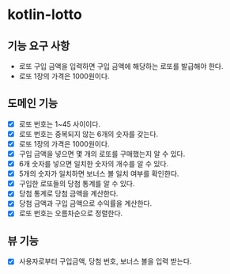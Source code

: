 # kotlin-lotto

## 기능 요구 사항
- 로또 구입 금액을 입력하면 구입 금액에 해당하는 로또를 발급해야 한다.
- 로또 1장의 가격은 1000원이다.

## 도메인 기능
- [x] 로또 번호는 1~45 사이이다.
- [x] 로또 번호는 중복되지 않는 6개의 숫자를 갖는다.
- [x] 로또 1장의 가격은 1000원이다.
- [x] 구입 금액을 넣으면 몇 개의 로또를 구매했는지 알 수 있다.
- [x] 6개 숫자를 넣으면 일치한 숫자의 개수를 알 수 있다.
- [x] 5개의 숫자가 일치하면 보너스 볼 일치 여부를 확인한다.
- [x] 구입한 로또들의 당첨 통계를 알 수 있다.
- [x] 당첨 통계로 당첨 금액을 계산한다.
- [x] 당첨 금액과 구입 금액으로 수익률을 계산한다.
- [x] 로또 번호는 오름차순으로 정렬한다.

## 뷰 기능
- [x] 사용자로부터 구입금액, 당첨 번호, 보너스 볼을 입력 받는다.